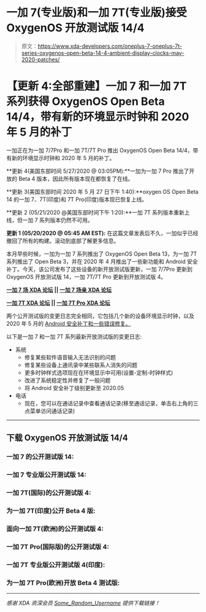 # 一加 7(专业版)和一加 7T(专业版)接受 OxygenOS 开放测试版 14/4

> 原文：<https://www.xda-developers.com/oneplus-7-oneplus-7t-series-oxygenos-open-beta-14-4-ambient-display-clocks-may-2020-patches/>

# 【更新 4:全部重建】一加 7 和一加 7T 系列获得 OxygenOS Open Beta 14/4，带有新的环境显示时钟和 2020 年 5 月的补丁

一加正在为一加 7/7Pro 和一加 7T/7T Pro 推出 OxygenOS Open Beta 14/4，带有新的环境显示时钟和 2020 年 5 月的补丁。

**更新 4(美国东部时间 5/27/2020 @ 03:05PM):**一加为一加 7 Pro 推出了开放的 Beta 4 版本，因此所有版本现在都恢复了在线。

**更新 3(美国东部时间 2020 年 5 月 27 日下午 1:40):**oxygen OS Open Beta 14 的一加 7、7T(印度)和 7T Pro(印度)版本现已恢复上线。

**更新 2 (05/21/2020 @美国东部时间下午 1:20):**一加 7T 系列版本重新上线，但一加 7 系列版本仍然不可用。

**更新 1 (05/20/2020 @ 05:45 AM EST):** 在这篇文章发表后不久，一加似乎已经撤回了所有的构建。滚动到底部了解更多信息。

本月早些时候，一加为一加 7 系列推出了 OxygenOS Open Beta 13，为一加 7T 系列推出了 Open Beta 3，并在 2020 年 4 月推出了一些新功能和 Android 安全补丁。今天，该公司发布了这些设备的新开放测试版更新，一加 7/7Pro 更新到 OxygenOS 开放测试版 14，一加 7T/7T Pro 更新到开放测试版 4。

**[一加 7 场 XDA 论坛](https://forum.xda-developers.com/oneplus-7) || [一加 7 场亲 XDA 论坛](https://forum.xda-developers.com/oneplus-7-pro)**

**[一加 7T XDA 论坛](https://forum.xda-developers.com/oneplus-7t) || [一加 7T Pro XDA 论坛](https://forum.xda-developers.com/7t-pro)**

两个公开测试版的变更日志完全相同，它包括几个新的设备环境显示时钟，以及 2020 年 5 月的 [Android 安全补丁和一些错误修复。](https://www.xda-developers.com/may-2020-android-security-patches-google-pixel/)

以下是一加 7 和一加 7T 系列最新开放测试版的变更日志:

*   系统
    *   修复某些软件语音输入无法识别的问题
    *   修复某些设备上通讯录中某些联系人消失的问题
    *   更多时钟样式选项现在在环境显示中可用(设置-定制-时钟样式)
    *   改进了系统稳定性并修复了一般问题
    *   将 Android 安全补丁级别更新至 2020.05
*   电话
    *   现在，您可以在通话记录中查看通话记录(移至通话记录，单击右上角的三点菜单访问通话记录)

* * *

## 下载 OxygenOS 开放测试版 14/4

### 一加 7 的公开测试版 14:

### 一加 7 专业版公开测试版 14:

### 一加 7T(国际)的公开测试版 4:

### 为一加 7T(印度)公开 Beta 4 版:

### 面向一加 7T(欧洲)的公开测试版 4:

### 一加 7T Pro(国际版)的公开测试版 4:

### 一加 7T 专业版公开测试版 4(印度):

### **为一加 7T Pro(欧洲)开放 Beta 4 测试版:**

* * *

*感谢 XDA 资深会员 [Some_Random_Username](https://forum.xda-developers.com/member.php?u=8234677) 提供下载链接！*
